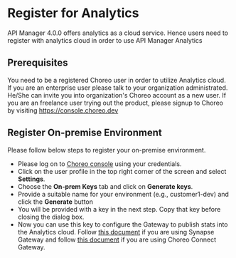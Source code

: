 # Register for Analytics

API Manager 4.0.0 offers analytics as a cloud service. Hence users need to register with analytics cloud in order to
 use API Manager Analytics
 
## Prerequisites
You need to be a registered Choreo user in order to utilize Analytics cloud. If you are an enterprise user please
 talk to your organization administrated. He/She can invite you into organization's Choreo account as a new user.
 If you are an freelance user trying out the product, please signup to Choreo by visiting https://console.choreo.dev
 
## Register On-premise Environment
Please follow below steps to register your on-premise environment.

- Please log on to [Choreo console](https://console.choreo.dev) using your credentials.
- Click on the user profile in the top right corner of the screen and select **Settings**.
- Choose the **On-prem Keys** tab and click on **Generate keys**.
- Provide a suitable name for your environment (e.g., customer1-dev) and click the **Generate** button
- You will be provided with a key in the next step. Copy that key before closing the dialog box.
- Now you can use this key to configure the Gateway to publish stats into the Analytics cloud. Follow [this
 document]({{base_path}}/observe/api-manager-analytics/configure-analytics/configure-synapse-gateway) if you are using
  Synapse Gateway and follow 
  [this document]({{base_path}}/observe/api-manager-analytics/configure-analytics/configure-microgateway) 
  if you are using Choreo Connect Gateway.
